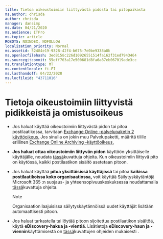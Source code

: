```yaml
---
title: Tietoa oikeustoimiin liittyvästä pidosta tai pitopaikasta
ms.author: chrisda
author: chrisda
manager: dansimp
ms.date: 04/21/2020
ms.audience: ITPro
ms.topic: article
ROBOTS: NOINDEX, NOFOLLOW
localization_priority: Normal
ms.assetid: 52484e19-9328-42f4-b675-7e0be9338a8b
ms.openlocfilehash: 3ed8158c226d10926551514fa162f31ed7943464
ms.sourcegitcommit: 55eff703a17e500681d8fa6a87eb067019ade3cc
ms.translationtype: MT
ms.contentlocale: fi-FI
ms.lasthandoff: 04/22/2020
ms.locfileid: "43711016"
---
```

# <a name="about-litigation-holds-and-in-place-holds"></a>Tietoja oikeustoimiin liittyvistä pidikkeistä ja omistusoikeus

- Jos haluat käyttää oikeustoimiin liittyvästä pidon tai pitoa postilaatikossa, tarvitaan [Exchange Online -palvelupaketin 2 käyttöoikeus.](https://docs.microsoft.com/office365/servicedescriptions/office-365-platform-service-description/office-365-plan-options) Jos sinulla on jokin muu Palvelupaketti, määritä tilille erillinen [Exchange Online Archiving -käyttöoikeus.](https://docs.microsoft.com/office365/servicedescriptions/exchange-online-archiving-service-description/exchange-online-archiving-service-description) 
    
- **Jos haluat ottaa oikeustoimiin liittyvän pidon** käyttöön yksittäiselle käyttäjälle, noudata [tässä](https://docs.microsoft.com/office365/SecurityCompliance/place-a-mailbox-on-litigation-hold)kuvattuja ohjeita. Kun oikeustoimiin liittyvä pito on käytössä, kaikki postilaatikon sisältö asetetaan pitoon.
    
- Jos haluat käyttää **pitoa yksittäisissä käyttäjissä** tai pitoa **kaikissa postilaatikoissa koko organisaatiossa,** voit käyttää Säilytyskäytäntöjä Microsoft 365 :n suojaus- ja yhteensopivuuskeskuksessa noudattamalla [tässä](https://docs.microsoft.com/Office365/securitycompliance/retention-policies )kuvattuja ohjeita.
    
    > [!NOTE]
    > Organisaation laajuisissa säilytyskäytännöissä uudet käyttäjät lisätään automaattisesti pitoon. 
  
- Jos haluat tarkastella tai löytää pitoon sijoitettua postilaatikon sisältöä, käytä **eDiscovery-hakua ja -vientiä**. Lisätietoja **eDiscovery-haun ja -viennin**käyttämisestä on [tässä](https://docs.microsoft.com/office365/securitycompliance/export-search-results)kuvattujen ohjeiden mukaisesti .
    

